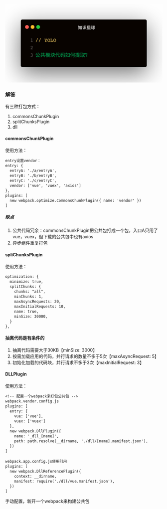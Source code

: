 
![](1.jpeg)

### 解答
有三种打包方式：
1. commonsChunkPlugin
2. splitChunksPlugin
3. dll

#### commonsChunkPlugin
使用方法：
```
entry设置vendor：
entry: {
  entryA: './a/entryA',
  entryB: './b/entryB',
  entryC: './c/entryC',
  vendor: ['vue', 'vuex', 'axios']
},
plugins: [
  new webpack.optimize.CommonsChunkPlugin({ name: 'vendor' })
]
```   

##### 缺点
1. 公共代码冗余：commonsChunkPlugin把公共包打成一个包，入口A只用了vue，vuex，但下载的公共包中也有axios
2. 异步组件重复打包

#### spliChunksPlugin
使用方法：
```
optimization: {
  minimize: true,
  splitChunks: {
    chunks: "all",
    minChunks: 1,
    maxAsyncRequests: 20,
    maxInitialRequests: 10,
    name: true,
    minSize: 30000,
  }
},
```   

#### 抽离代码是有条件的   
1. 抽离代码需要大于30KB【minSize: 3000】
2. 按需加载应用的代码，并行请求的数量不多于5次【maxAsyncRequest: 5】
3. 初始化加载的代码块，并行请求不多于3次【maxInitialRequest: 3】

#### DLLPlugin
使用方法：
```
<!-- 配置一个webpack来打包公共包 -->
webpack.vendor.config.js
plugins: [
  entry: {
    vue: ['vue'],
    vuex: ['vuex']
  },
  new webpack.DllPlugin({ 
    name: '_dll_[name]',
    path: path.resolve(__dirname, './dll/[name].manifest.json'),
  })
]

webpack.app.config.js使用引用
plugins: [
  new webpack.DllReferencePlugin({
    context: __dirname,
    manifest: require('./dll/vue.manifest.json'),
  })
]
```
手动配置，新开一个webpack来构建公共包